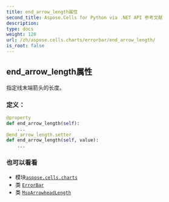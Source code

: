 ```yaml
---
title: end_arrow_length属性
second_title: Aspose.Cells for Python via .NET API 参考文献
description:
type: docs
weight: 120
url: /zh/aspose.cells.charts/errorbar/end_arrow_length/
is_root: false
---
```

## end_arrow_length属性

指定线末端箭头的长度。
### 定义：
```python
@property
def end_arrow_length(self):
    ...
@end_arrow_length.setter
def end_arrow_length(self, value):
    ...
```

### 也可以看看
* 模块[`aspose.cells.charts`](../../)
* 类 [`ErrorBar`](/cells/python-net/zh/aspose.cells.charts/errorbar)
* 类 [`MsoArrowheadLength`](/cells/python-net/zh/aspose.cells.drawing/msoarrowheadlength)
